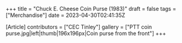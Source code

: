 +++
title = "Chuck E. Cheese Coin Purse (1983)"
draft = false
tags = ["Merchandise"]
date = 2023-04-30T02:41:35Z

[Article]
contributors = ["CEC Tinley"]
gallery = ["PTT coin purse.jpg|left|thumb|196x196px|Coin purse from the front"]
+++
